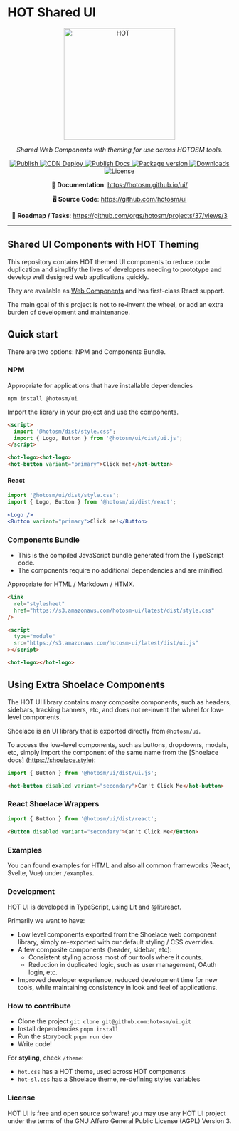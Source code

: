 # HOT Shared UI

<!-- markdownlint-disable -->
<p align="center">
  <img src="https://github.com/hotosm/ui/blob/main/theme/logo/hot-logo-png.png?raw=true" width="250" alt="HOT"></a>
</p>
<p align="center">
  <em>Shared Web Components with theming for use across HOTOSM tools.</em>
</p>
<p align="center">
  <a href="https://github.com/hotosm/ui/actions/workflows/publish.yml" target="_blank">
      <img src="https://github.com/hotosm/ui/actions/workflows/publish.yml/badge.svg?event=release" alt="Publish">
  </a>
  <a href="https://github.com/hotosm/ui/actions/workflows/cdn_deploy.yml" target="_blank">
      <img src="https://github.com/hotosm/ui/actions/workflows/cdn_deploy.yml/badge.svg?branch=main" alt="CDN Deploy">
  </a>
  <a href="https://github.com/hotosm/ui/actions/workflows/docs.yml" target="_blank">
      <img src="https://github.com/hotosm/ui/actions/workflows/docs.yml/badge.svg" alt="Publish Docs">
  </a>
  <a href="https://www.npmjs.com/package/@hotosm/ui" target="_blank">
      <img src="https://img.shields.io/npm/v/%40hotosm/ui?color=334D058"
      alt="Package version">
  </a>
  <a href="https://npmtrends.com/@hotosm/ui" target="_blank">
      <img src="https://img.shields.io/npm/dm/%40hotosm%2Fui"
      alt="Downloads">
  </a>
  <a href="https://github.com/hotosm/ui/blob/main/LICENSE.md" target="_blank">
      <img src="https://img.shields.io/github/license/hotosm/ui.svg" alt="License">
  </a>
</p>

<p align="center">
  📖 <strong>Documentation</strong>: 
  <a href="https://hotosm.github.io/ui/" target="_blank">https://hotosm.github.io/ui/</a><br>
</p>

<p align="center">
  🖥️ <strong>Source Code</strong>: 
  <a href="https://github.com/hotosm/ui" target="_blank">https://github.com/hotosm/ui</a><br>
</p>

<p align="center">
  🎯 <strong>Roadmap / Tasks</strong>: 
  <a href="https://github.com/orgs/hotosm/projects/37/views/3" target="_blank">https://github.com/orgs/hotosm/projects/37/views/3</a>
</p>


<!-- markdownlint-enable -->

---

## Shared UI Components with HOT Theming

This repository contains HOT themed UI components to reduce code duplication
and simplify the lives of developers needing to prototype and develop well
designed web applications quickly.

They are available as
[Web Components](https://developer.mozilla.org/en-US/docs/Web/API/Web_components)
and has first-class React support.

The main goal of this project is not to re-invent the wheel, or add an extra burden
of development and maintenance.

## Quick start

There are two options: NPM and Components Bundle.

### NPM

Appropriate for applications that have installable dependencies

`npm install @hotosm/ui`

Import the library in your project and use the components.

```html
<script>
  import '@hotosm/dist/style.css';
  import { Logo, Button } from '@hotosm/ui/dist/ui.js';
</script>
```

```html
<hot-logo><hot-logo>
<hot-button variant="primary">Click me!</hot-button>
```

#### React

```js
import '@hotosm/ui/dist/style.css';
import { Logo, Button } from '@hotosm/ui/dist/react';
```

```jsx
<Logo />
<Button variant="primary">Click me!</Button>
```

### Components Bundle

- This is the compiled JavaScript bundle generated from the TypeScript code.
- The components require no additional dependencies and are minified.

Appropriate for HTML / Markdown / HTMX.

```html
<link
  rel="stylesheet"
  href="https://s3.amazonaws.com/hotosm-ui/latest/dist/style.css"
/>

<script
  type="module"
  src="https://s3.amazonaws.com/hotosm-ui/latest/dist/ui.js"
></script>

<hot-logo></hot-logo>
```  

## Using Extra Shoelace Components

The HOT UI library contains many composite components, such as headers, sidebars,
tracking banners, etc, and does not re-invent the wheel for low-level components.

Shoelace is an UI library that is exported directly from `@hotosm/ui`.

To access the low-level components, such as buttons, dropdowns, modals, etc,
simply import the component of the same name from the [Shoelace docs]
(<https://shoelace.style>):

```js
import { Button } from '@hotosm/ui/dist/ui.js';
```

```html
<hot-button disabled variant="secondary">Can't Click Me</hot-button>
```

### React Shoelace Wrappers

```js
import { Button } from '@hotosm/ui/dist/react';
```

```html
<Button disabled variant="secondary">Can't Click Me</Button>
```

### Examples

You can found examples for HTML and also all common frameworks
(React, Svelte, Vue) under `/examples`.

### Development

HOT UI is developed in TypeScript, using Lit and @lit/react.

Primarily we want to have:

- Low level components exported from the Shoelace web component
  library, simply re-exported with our default styling / CSS overrides.
- A few composite components (header, sidebar, etc):
  - Consistent styling across most of our tools where it counts.
  - Reduction in duplicated logic, such as user management, OAuth login, etc.
- Improved developer experience, reduced development time for new tools, while
  maintaining consistency in look and feel of applications.

### How to contribute

- Clone the project `git clone git@github.com:hotosm/ui.git`
- Install dependencies `pnpm install`
- Run the storybook `pnpm run dev`
- Write code!

For **styling**, check `/theme`:

- `hot.css` has a HOT theme, used across HOT components
- `hot-sl.css` has a Shoelace theme, re-defining styles variables

### License

HOT UI is free and open source software! you may use any HOT UI project under the
terms of the GNU Affero General Public License (AGPL) Version 3.
